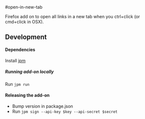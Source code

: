 #open-in-new-tab

Firefox add on to open all links in a new tab when you ctrl+click (or cmd+click in OSX).

## Development

#### Dependencies

Install [jpm](https://developer.mozilla.org/en-US/Add-ons/SDK/Tools/jpm)

##### Running add-on locally

Run `jpm run`

#### Releasing the add-on

* Bump version in package.json
* Run `jpm sign --api-key $key --api-secret $secret`
